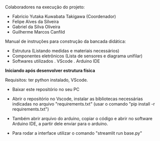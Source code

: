 Colaboradores na execução do projeto:
- Fabricio Yutaka Kuwabata Takigawa (Coordenador)
- Felipe Alves da Silveira
- Gabriel da Silva Oliveira
- Guilherme Marcos Canfild


Manual de instruções para construção da bancada didática:
- Estrutura (Listando medidas e materiais necessários)
- Componentes eletrônicos (Lista de sensores e diagrama unifilar)
- Softwares utilizados
  . VScode
  . Arduino IDE

 **Iniciando após desenvolver estrutura física**
  
  Requisitos: ter python instalado, VScode.
 - Baixar este repositório no seu PC
 

 - Abrir o repositório no Vscode, instalar as bibliotecas necessárias indicadas no arquivo "requirements.txt" (usar o comando "pip install -r requirements.txt")
 - Também abrir arquivo do arduino, copiar o código e abrir no software Arduino IDE, a partir dele enviar para o arduino.
 - Para rodar a interface utilizar o comando "streamlit run base.py"
